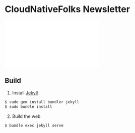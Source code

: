 # CloudNativeFolks Newsletter

![January 2024 Edition: CloudNativeFolks Community](./_posts/2024-01-01-Jan.md)

## Build
1) Install [Jekyll](https://jekyllrb.com/)
```bash
$ sudo gem install bundler jekyll
$ sudo bundle install
```
2) Build the web
```bash
$ bundle exec jekyll serve
```
